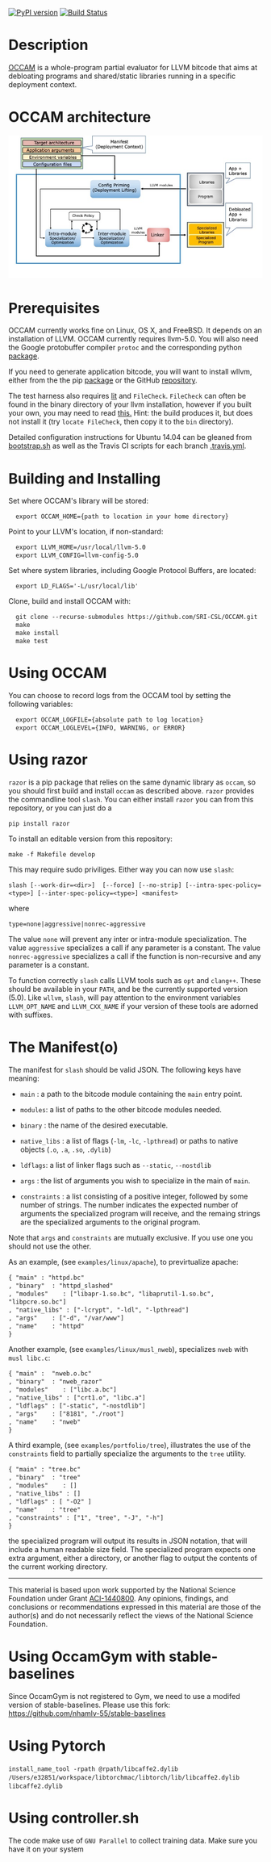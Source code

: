 [![PyPI version](https://badge.fury.io/py/razor.svg)](https://badge.fury.io/py/razor)
[![Build Status](https://travis-ci.org/SRI-CSL/OCCAM.svg?branch=master)](https://travis-ci.org/SRI-CSL/OCCAM)

Description
============

[OCCAM](https://github.com/SRI-CSL/OCCAM) is a whole-program partial evaluator for LLVM bitcode that aims at debloating programs and shared/static libraries running in a specific deployment context.

OCCAM architecture
==================

![OCCAM architecture](https://github.com/SRI-CSL/OCCAM/blob/master/OCCAM-arch.jpg?raw=true "OCCAM architecture")

Prerequisites
============

OCCAM currently works fine on Linux, OS X, and FreeBSD.  It depends on
an installation of LLVM. OCCAM currently requires llvm-5.0. You will
also need the Google protobuffer compiler `protoc` and the
corresponding python [package](https://pypi.python.org/pypi/protobuf/).

If you need to generate application bitcode,
you will want to install wllvm, either from the the pip [package](https://pypi.python.org/pypi/wllvm/) or the GitHub [repository](https://github.com/SRI-CSL/whole-program-llvm.git).

The test harness also requires [lit](https://pypi.python.org/pypi/lit/) and `FileCheck`. `FileCheck` can often
be found in the binary directory of your llvm installation, however if you built your own, you may need to
read [this.](https://bugs.llvm.org//show_bug.cgi?id=25675) Hint: the build produces it, but does not install it (try `locate FileCheck`, then copy it to the `bin` directory).

Detailed configuration instructions for Ubuntu 14.04 can be gleaned from [bootstrap.sh](https://github.com/SRI-CSL/OCCAM/blob/master/vagrants/14.04/basic/bootstrap.sh)  as well as the Travis CI scripts for each branch [.travis.yml](https://github.com/SRI-CSL/OCCAM/blob/master/.travis.yml).

Building and Installing
=======================

Set where OCCAM's library will be stored:
```
  export OCCAM_HOME={path to location in your home directory}
```

Point to your LLVM's location, if non-standard:
```
  export LLVM_HOME=/usr/local/llvm-5.0
  export LLVM_CONFIG=llvm-config-5.0
```

Set where system libraries, including Google Protocol Buffers, are located:
```
  export LD_FLAGS='-L/usr/local/lib'
```

Clone, build and install OCCAM with:

```
  git clone --recurse-submodules https://github.com/SRI-CSL/OCCAM.git
  make
  make install
  make test
```


Using OCCAM
===========

You can choose to record logs from the OCCAM
tool by setting the following variables:

```
  export OCCAM_LOGFILE={absolute path to log location}
  export OCCAM_LOGLEVEL={INFO, WARNING, or ERROR}
```


Using razor
===========

`razor` is a pip package that relies on the same dynamic library as `occam`,
so you should first build and install `occam` as described above. `razor`  provides
the commandline tool `slash`.
You can either install `razor` you can from this repository, or you can just do a
```
pip install razor
```
To install an editable version from this repository:

```
make -f Makefile develop
```

This may require sudo priviliges. Either way you can now use `slash`:

```
slash [--work-dir=<dir>]  [--force] [--no-strip] [--intra-spec-policy=<type>] [--inter-spec-policy=<type>] <manifest>
```

where 

```
type=none|aggressive|nonrec-aggressive
```

The value `none` will prevent any inter or intra-module
specialization. The value `aggressive` specializes a call if any
parameter is a constant. The value `nonrec-aggressive` specializes a
call if the function is non-recursive and any parameter is a constant.


To function correctly `slash` calls LLVM tools such as `opt` and
`clang++`. These should be available in your `PATH`, and be the
currently supported version (5.0). Like `wllvm`, `slash`, will pay
attention to the environment variables `LLVM_OPT_NAME` and
`LLVM_CXX_NAME` if your version of these tools are adorned with
suffixes.


The Manifest(o)
===============

The manifest for `slash` should be valid JSON. The following keys
have meaning:

+ `main` : a path to the bitcode module containing the `main` entry point.

+ `modules`: a list of paths to the other bitcode modules needed.

+ `binary` : the name of the desired executable.

+ `native_libs` : a list of flags (`-lm`, `-lc`, `-lpthread`) or paths to native objects (`.o`, `.a`, `.so`, `.dylib`)

+ `ldflags`: a list of linker flags such as `--static`, `--nostdlib`

+ `args` : the list of arguments you wish to specialize in the main of `main`.

+ `constraints` : a list consisting of a positive integer, followed by some number of strings. The
number indicates the expected number of arguments the specialized program will receive, and the
remaing strings are the specialized arguments to the original program.

Note that `args` and `constraints` are mutually exclusive. If you use one you should not use the other.

As an example, (see `examples/linux/apache`), to previrtualize apache:

```
{ "main" : "httpd.bc"
, "binary"  : "httpd_slashed"
, "modules"    : ["libapr-1.so.bc", "libaprutil-1.so.bc", "libpcre.so.bc"]
, "native_libs" : ["-lcrypt", "-ldl", "-lpthread"]
, "args"    : ["-d", "/var/www"]
, "name"    : "httpd"
}
```

Another example, (see `examples/linux/musl_nweb`), specializes `nweb` with `musl libc.c`:
```
{ "main" :  "nweb.o.bc"
, "binary"  : "nweb_razor"
, "modules"    : ["libc.a.bc"]
, "native_libs" : ["crt1.o", "libc.a"]
, "ldflags" : ["-static", "-nostdlib"]
, "args"    : ["8181", "./root"]
, "name"    : "nweb"
}
```

A third example, (see `examples/portfolio/tree`),  illustrates the use of the `constraints` field to partially specialize 
the arguments to the `tree` utility.
```
{ "main" : "tree.bc"
, "binary"  : "tree"
, "modules"    : []
, "native_libs" : []
, "ldflags" : [ "-O2" ]
, "name"    : "tree"
, "constraints" : ["1", "tree", "-J", "-h"]
}
```
the specialized program will output its results in JSON notation, that will include a human readable size field.
The specialized program expects one extra argument, either a directory, or another flag to output the contents of the
current working directory.

---

This material is based upon work supported by the National Science Foundation under Grant [ACI-1440800](http://www.nsf.gov/awardsearch/showAward?AWD_ID=1440800). Any opinions, findings, and conclusions or recommendations expressed in this material are those of the author(s) and do not necessarily reflect the views of the National Science Foundation.

# Using OccamGym with stable-baselines
Since OccamGym is not registered to Gym, we need to use a modifed version of stable-baselines. Please use this fork:
https://github.com/nhamlv-55/stable-baselines

# Using Pytorch
`install_name_tool -rpath @rpath/libcaffe2.dylib /Users/e32851/workspace/libtorchmac/libtorch/lib/libcaffe2.dylib libcaffe2.dylib`

# Using controller.sh
The code make use of `GNU Parallel` to collect training data. Make sure you have it on your system
